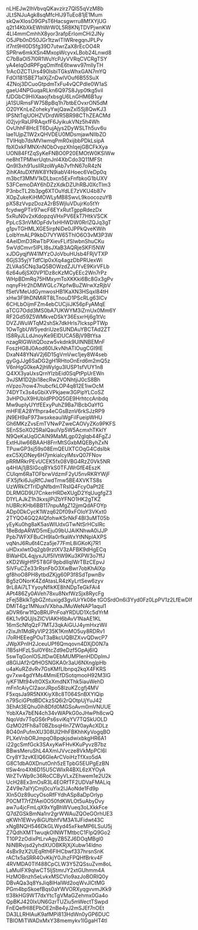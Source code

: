 nLHEJw2lhVbvqQKavzirz7QlS5qVzM8b
JLtSNJuAgk8sqMfcHlJ9TuEo81jE1Mum
skQwXIosO9GPsT6Hacsgwrru8MfXYjUG
q2t14KbXkEWhWrW0L5R8KNjTDVPjwnKW
4LI4mmCmhhX8yor3rafpErIomCHi2JNy
O5JPb0nD50JGr1tzwITlWRregqnJPLPv
if7nt9HI0DSfg39D7utwrZaX8rEcOO4R
SPRrw6mkXSn4MxopWcyvxLBob24Lnwd8
C7bBaOl57l0R1WuYcPJyVVRqCVCRgTSY
yA4eIqOdRPFgqOmlfnE6twwv97mIlyTH
1rAcOZCTUrs490IsbiTGksWhxGAN7mYQ
FdOl1815BE71aIXjZnDwlVOuf6B55SuX
4ZNoj3DCuoGtpdmTxFu4vQCPdIe0W1aS
gaeU4NPGuqaRLkn6Q97S8Jyp0tkg5vil
fJDGbC9HIiXaaojfxbsgU6LnGHM6B1uy
jA1SURmsFW75BpBq1h7btbEOvxrON5dM
O20YKnLeZohekyYwjQawZxl5Sj8QwKJ3
IPSNtTqjUOHZVDrdWR5BR98CThZEACMd
i02jvjrRaUPRAqxfF6JyikukVNz5h4Wh
OvUhhF8HcET6DujAjys2DyWSLTh5uv6u
lae1UjpZ1W2xQHVDEU0MDsmjawNIIbZO
TVIHqb7dsMVIwmqPmR0xijbbPDkLsipA
fbXOxkFMNXnNObOvpzXhIqejGBCFkXya
UON84FfZqSyKeFNBO0P20EMOtW0KSIWw
ne8htTPMIwrUqtnJnl4XbCdo3Q11MFSt
Qn9I3xh91usIlRzoWyAb7vfhN67oR4zN
2ihKAtuDXfWK8YN9iabV4Hoec6VeDp0q
m3bcf3MMV1kDLbxcn5ExFnfbkoG1bUXV
53FCemoDAY6hDZzXdkDZUhRBJ0XcTlm3
P3nbcTL2lb3pg6XTOuYdLE7zVKU4b87v
XOpZukeKiHMOWLyMB8SwvL9koocozuYB
pX58zVvpzDozA2rB5WjluVDujrKo5tYr
fcydwgPTir97wcF6EYxRutTgppRdezDx
5xRuN0v2xKdopzqVHxPV6EkT7HtkVSCK
PpLcS3nVMOpFdv1xHHWDW0RrlZQJq3gT
g1pvTGHMLXGE5irpNiDe0JPPkQveKWih
LoIbYmALP9kbD7VYW65ThlO6O3vM3P3W
4AeIDmD3RwTbPXievFLifSlwbnShuCKu
5wVdCmvr5IPLI8sJXaB3AQRjeSKFl5NW
xJDGyqjfW41MYzOJoVbuHUsb4FRjVTXP
6GjS35yjYTdfClp0xXq4agzDbPRUexWi
ZLVAa5CNq3aQ5BOWzdZJUYvE9KirVFLb
6z64u6jSX0VP1Dz8cKzMCyEEc2Wn7rPz
WHpBDmRq75HMxymToXKKki6Bc8Gx3gPv
nqnyFHr2hDMWGLc7KpfwBuZWrwXzRjbV
fSetVMeUdGymwosHB1KaXN3HSqxl84tH
xHw3F9hDNMiRT8LTnouD1PScRLg63ICv
6CHLbOijmFZm4ebCUCjiiJK56pFyAMqE
aTCG7Odd3MS0bA7UKWYM3iZrnUx0Mm6Y
RF2Gd59Z5WMkveDSkY36EsxrHj6g1tVc
DVZJWuWTqM2shSk7dkHrls7IckspPTWp
1OwTgbUW5yedriUzeSUNDAuYBCTAd2ZT
IS8RyJLLdJnoyKe9ElDUCA5BjV9BtYsa
nzagRlGWiitQDozw5vkdnk9UINNBEMnF
FoszHG8J0Aod60lJkvNhATIOugCGI9IE
DxaN48YNaV2j6D15gVmVwc1jey8W4seb
gyGgJJg6SaDG2gH1RHtoOnErd6m2mQ5z
V6nHgG0keA2jhWylgu3IUSP1sfVUY1n8
Q4XX3yaUxsQrnYIzbEid0SqPtPpUrEWn
3vJSM1D2jbi18ecRw2VONhtjiJ0cS8Bh
nVpzo7row47nubcfkLOP4q812E1iwOcM
74DYTx3s4sGbiXVPkjaew3GPipYLCoSZ
3vHPOuX9HUbldPP0Q5GE9HrhtccAnbdq
Mw9upIyUYtfEExyPuhZ9Ba7IBcbOaYfG
mHFlEA28Yfhpra4eCGsBznV6rkSJzRP9
jN9EH9aF973wsxkeauiWgFiIFueipWHU
Gh6MKzZvsEmTVNwPZweCAOVyZKo9PKFS
SEnSSoXO25RaIQauIVp5W5AcmxhTKklY
N9QeKaUqGCAIN9MaMLgp02glqb44FgZJ
ExtHJIw66BAAH8FrrMtSGxbMQEByhZxN
TPuwGP3sj59s08EmQEUXTCOqG4CdsIbk
exC5XjONey6H7jmkiaIcylMsvQ07FNov
pRRMRkrPEvUCEK5fx08VBG4RzZ0Vk5NR
q4HIAj1jBSlGcqBYkS0TFJWrGfE4EszK
CUlqm6RaTOFbrwVdzmF2yU5nvRKRYWjF
iFX5jfki6JujRfCJwdTmw5BE4XVKTS8s
UzWRkCfTrIDgNfbdmTRsIQ4FcyOaPt2E
DLRMGD9U7CnkerHRDeXUgD2YqUugfgZ3
D1YLAJkZ1h3kxsjlPiZbYFNO1HK2gTKZ
hUBRcKHb6BB117npuMgZ12jjmQdAFOYp
ADp0DkCycK1Wzq62Df09xFOIoY3VKxt0
2TYQO4GQ2AlQfohwKSrNkF4BI3uMT05b
yEyKu0hg8aK5asWlUdxGTwNtSrHCsIRc
18eBdpARWD5mEju09bUJAiKNhwA0iJJP
Ppb7WFXFBuCH9la0rfkaWxYtNNplAXPS
vqNnJ6Ru6t4Cza5je77FmL8iGKoKj7R1
uHDxxlwtOq2gb9rztXV3zAFBK9dHgECq
BWaHDL4qjyxJUf5IVtW9Ku3KPW3o7ffJ
xKD2WgHfP5T8GF9pbdIIqIWrTBzCEpvJ
SiVFuCZe33rRsnFbO3XwBwr7obKhAlXp
gf8hoO8PH8ytbdZKjg60P3f8SdTpwnBv
Bg5zONorK4ZdAtasLR4zKyLrtSew6zyv
9rL8Ai7LTYyoyNfIkKE8hNDpTeGkFAi4
APt486Zy0AVeh78xu8NxfWzSjx8RycFg
zFej5BklkTgbGZntuxigd3gvIUrYk08e
tGOSrdOn6i3Yyd0Fz0LpPV1z2LfEwDIf
DMlT4gz1MNuxlVXbhaJMuWeNAP1aqul1
aDVR6rw1fQoBRUPnFoaYRDUD1Xc5dYrM
6KL1v9QUjlsZICVIAKH6bAvV1NaAE1KL
16mScNfqQzF7MTJ3qkAiGUJ4ymHxzWil
r2ixJh1MdRyVlP235K1KmMO5uy8RDRv1
i7oRHEEegPOuT3aBkcUQBIZXvvQDwcP7
JWpXPnIH2JceuUPf6Qmqovn4DXjD0N7a
i1B5sHFzLSul0Y6tcZd9eDzf5GpAj6IQ
5swTqGonlOSJtDw0EbMUMPlenHDDplmJ
d8GlJAf2rQfHOSNGKA0r3aU6NXnglpHb
u4aKuRZdvRv7GsKMfLlbnpq2kqX4FKRS
gv7xw4gdYMs4MmiEfDSotqmooH92M3lG
iyKF1Mt94vltOXSxXmdNXThk5iauWehD
mFn1cAiyCI2aorJRpo58lzuKZcgfj4MV
F5xqsJa9R5NXKiyX8c8T064SnBXYlQip
n79SciGPtdBDCkzSQ6i2rQOtpUjYuJ42
3EhAt3EQhu0ih8Dfd0MGSoAvm0mVNUUE
YobXAx7bEN4ch34vWAPkG0oJHwPh8cwQ
NqoVdv7TqGS6rPs6sviKqYV7TQSkUOLD
GzMO2fFh8aT0BZbsqHln7ZW0ayAcXDLz
8O40nPufmXU308Ul2HhFBKhhKyVogqBO
PLXeVnbORJmpqO8pqkjsdwixbkgHR6A1
i22gcSmfGck3SAxyKwFHvKKuPyvzB7bz
BBwsMeruShL4AXmIJVvcze8VkMpPCl6l
Cry8Y3zvKElQ6GleArCVoiHzTfXxo5dA
G8C1dbA0XDnutOnh5zETpbG5EUPgEzBN
tlSw4ro4Xt6D15U5CWIxR4BXL6zXYOyA
WrZTvWp9c36RoCCByVLxZEhwem1e2U2k
UcH28Ex3mOsR3L4EORfTF2UDVaFMALiq
Z4V9e7aIYjCmj0cuYix2lJAoNde1Fd9p
XIn5Oz89ucyOsoRfFYdhASp8aDpOrlyp
P0CMT7rfZfAei0O50fdKWLOt5uAbyDvy
aw7u4jcFmLqX9xYgBhWVueq3oLXkkFce
Q7dZGSkBmNa1nr2grWWAuZQOeGOrhUE3
qKWh1EWvy8iGUfbhfVM3A1lJFidwt43C
xNgBNQH546DkGLWyd45xFkeMP6LSuU5j
Z7QdhXMT1wuqkOINWTMtbcC1FlpQ9Go2
T10P2zOdixPtLrvAgyZB5ZJ6DOqMBgl0
NiNBRvjsd2yhdXUOBKRjXjXubw14ldno
4sBx9zX2UEqRth6FlHCbwf337hrsnSnK
rAC1x5aSRR4OvKkjY0JhzFPQHfBrkv4F
4RVMDA0Tlf488CpCLW3Y5ZQSsuZvm8oL
LaMuIFX9qIwCT5ljStmrJY2xtGUhmm4A
HzMOBnzh5eLvkxMSCVIo9azJoBORIQ0y
DBvAQa3q8YsJiq8lHaIWd2oqWvJlCtMG
PGm4bpSkoefBqs0aYWVORXyqgvvmJKk9
tI38kHG9WT7dxYtcTgVMaGZehmx0Ga4o
QpBKJ420IxUN6GzrTUZiu5mWectTSwpd
FnEQefHI8EPbOE2nBe4yJ2mSJEf7nOEt
DA3LLRHlAuK9afMPi813HdWn0yGP6DUC
TBIOMiTWADxMxY38memykv1IGgaHT4tl
